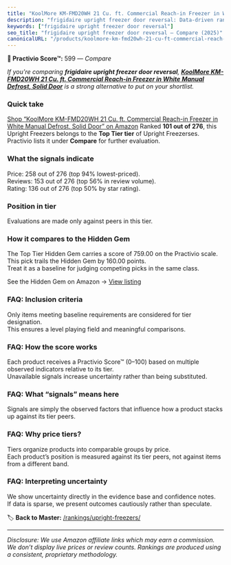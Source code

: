 ```yaml
---
title: "KoolMore KM-FMD20WH 21 Cu. ft. Commercial Reach-in Freezer in White Manual Defrost, Solid Door"
description: "frigidaire upright freezer door reversal: Data-driven ranking using the Practivio Score™. Positioned by quality, value, demand, findability, momentum."
keywords: ["frigidaire upright freezer door reversal"]
seo_title: "frigidaire upright freezer door reversal — Compare (2025)"
canonicalURL: "/products/koolmore-km-fmd20wh-21-cu-ft-commercial-reach-in-freezer-in-white-manual-defrost-solid-door-B0CLPGQ32T/"
---
```


**🛒 Practivio Score™:** 599 — _Compare_


*If you're comparing **frigidaire upright freezer door reversal**, **[KoolMore KM-FMD20WH 21 Cu. ft. Commercial Reach-in Freezer in White Manual Defrost, Solid Door](https://www.amazon.com/dp/B0CLPGQ32T?tag=practivio-20)** is a strong alternative to put on your shortlist.*
### Quick take
[Shop “KoolMore KM-FMD20WH 21 Cu. ft. Commercial Reach-in Freezer in White Manual Defrost, Solid Door” on Amazon](https://www.amazon.com/dp/B0CLPGQ32T?tag=practivio-20)
Ranked **101 out of 276**, this Upright Freezers belongs to the **Top Tier tier** of Upright Freezerses.  
Practivio lists it under **Compare** for further evaluation.

### What the signals indicate
Price: 258 out of 276 (top 94% lowest-priced).  
Reviews: 153 out of 276 (top 56% in review volume).  
Rating: 136 out of 276 (top 50% by star rating).  

### Position in tier
Evaluations are made only against peers in this tier.

### How it compares to the Hidden Gem
The Top Tier Hidden Gem carries a score of 759.00 on the Practivio scale.  
This pick trails the Hidden Gem by 160.00 points.  
Treat it as a baseline for judging competing picks in the same class.  

See the Hidden Gem on Amazon → [View listing](https://www.amazon.com/dp/B09LHLZFYZ?tag=practivio-20)

### FAQ: Inclusion criteria
Only items meeting baseline requirements are considered for tier designation.  
This ensures a level playing field and meaningful comparisons.

### FAQ: How the score works
Each product receives a Practivio Score™ (0–100) based on multiple observed indicators relative to its tier.  
Unavailable signals increase uncertainty rather than being substituted.

### FAQ: What “signals” means here
Signals are simply the observed factors that influence how a product stacks up against its tier peers.

### FAQ: Why price tiers?
Tiers organize products into comparable groups by price.  
Each product’s position is measured against its tier peers, not against items from a different band.

### FAQ: Interpreting uncertainty
We show uncertainty directly in the evidence base and confidence notes.  
If data is sparse, we present outcomes cautiously rather than speculate.

<!-- Missing template for Compare/CompareWithinPriceClass -->


🏷️ **Back to Master:** [/rankings/upright-freezers/](/rankings/upright-freezers/)

---
_Disclosure: We use Amazon affiliate links which may earn a commission. We don’t display live prices or review counts. Rankings are produced using a consistent, proprietary methodology._
